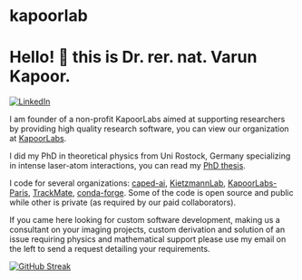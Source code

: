 # kapoorlab
# Hello! :wave: this is Dr. rer. nat. Varun Kapoor. 


[![LinkedIn][linkedin-shield]][linkedin-url]

I am founder of a non-profit KapoorLabs aimed at supporting researchers by providing high quality research software, you can view our organization at [KapoorLabs](https://kapoorlabs.org).

I did my PhD in theoretical physics from Uni Rostock, Germany specializing in intense laser-atom interactions, you can read my [PhD thesis](https://doi.org/10.18453/rosdok_id00001296).

[linkedin-shield]: https://img.shields.io/badge/-LinkedIn-black.svg?style=flat-square&logo=linkedin&colorB=555
[linkedin-url]: https://www.linkedin.com/in/varun-kapoor-6734b982/

I code for several organizations: [caped-ai](https://github.com/Kapoorlabs-CAPED), [KietzmannLab](https://github.com/KietzmannLab), [KapoorLabs-Paris](https://github.com/Kapoorlabs-paris), [TrackMate](https://github.com/trackmate-sc), [conda-forge](https://github.com/conda-forge). Some of the code is open source and public while other is private (as required by our paid collaborators). 

If you came here looking for custom software development, making us a consultant on your imaging projects, custom derivation and solution of an issue requiring physics and mathematical support please use my email on the left to send a request detailing your requirements.


[![GitHub Streak](https://streak-stats.demolab.com/?user=kapoorlab)](https://git.io/streak-stats)
